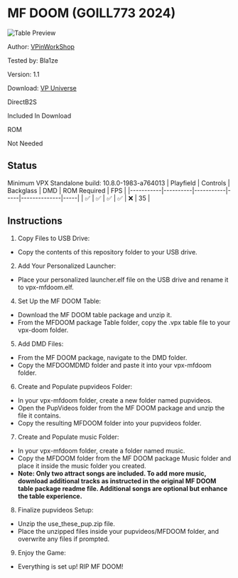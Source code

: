 # MF DOOM (GOILL773 2024)

![Table Preview](https://vpuniverse.com/screenshots/monthly_2024_07/MFDOOM-Cab.png.5b599b4e24ea10121c13aba1af1562ed.png)

Author: [VPinWorkShop](https://vpuniverse.com/profile/40692-vpinworkshop/)

Tested by: Bla1ze

Version: 1.1

Download: [VP Universe](https://vpuniverse.com/files/file/21045-mf-doom-goill773-2024/)

DirectB2S

Included In Download 


ROM

Not Needed

## Status 

Minimum VPX Standalone build: 10.8.0-1983-a764013
| Playfield | Controls | Backglass | DMD | ROM Required | FPS | 
|-----------|----------|-----------|-----|--------------|-----|
| :white_check_mark: | :white_check_mark: | :white_check_mark: | :white_check_mark: | :x: | 35 |

## Instructions

 1. Copy Files to USB Drive:
 
- Copy the contents of this repository folder to your USB drive.
	
 2.	Add Your Personalized Launcher:
    
- Place your personalized launcher.elf file on the USB drive and rename it to vpx-mfdoom.elf.
	
 4.	Set Up the MF DOOM Table:
    
- Download the MF DOOM table package and unzip it.
- From the MFDOOM package Table folder, copy the .vpx table file to your vpx-doom folder.
	
 5.	Add DMD Files:
    
- From the MF DOOM package, navigate to the DMD folder.
- Copy the MFDOOMDMD folder and paste it into your vpx-mfdoom folder.
	
 6.	Create and Populate pupvideos Folder:
    
- In your vpx-mfdoom folder, create a new folder named pupvideos.
- Open the PupVideos folder from the MF DOOM package and unzip the file it contains.
- Copy the resulting MFDOOM folder into your pupvideos folder.
	
 7.	Create and Populate music Folder:
    
- In your vpx-mfdoom folder, create a folder named music.
- Copy the MFDOOM folder from the MF DOOM package Music folder and place it inside the music folder you created.
- **Note: Only two attract songs are included. To add more music, download additional tracks as instructed in the original MF DOOM table package readme file. Additional songs are optional but enhance the table experience.**
	
 8.	Finalize pupvideos Setup:

- Unzip the use_these_pup.zip file.
- Place the unzipped files inside your pupvideos/MFDOOM folder, and overwrite any files if prompted.
	
 9.	Enjoy the Game:
-  Everything is set up! RIP MF DOOM!
